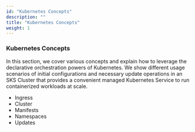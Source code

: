 ```yaml
---
id: "Kubernetes Concepts"
description: ""
title: "Kubernetes Concepts"
weight: 1
---
```


### **Kubernetes Concepts**

In this section, we cover various concepts and explain how to leverage the declarative orchestration powers of Kubernetes. We show different usage scenarios of initial configurations and necessary update operations in an SKS Cluster that provides a convenient managed Kubernetes Service to run containerized workloads at scale.

- Ingress
- Cluster
- Manifests
- Namespaces
- Updates